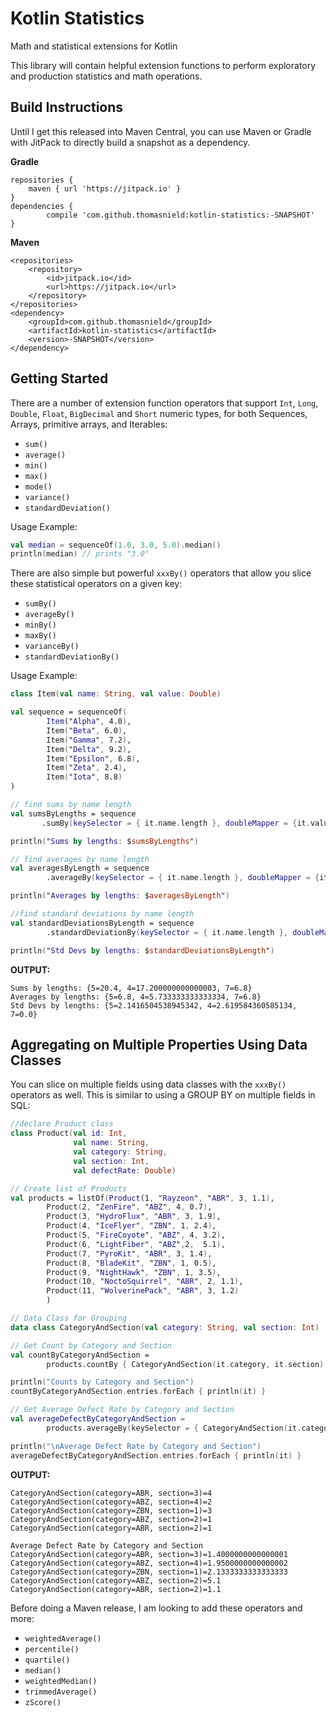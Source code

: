 # Kotlin Statistics
Math and statistical extensions for Kotlin

This library will contain helpful extension functions to perform exploratory and production statistics and math operations.

## Build Instructions

Until I get this released into Maven Central, you can use Maven or Gradle with JitPack to directly build a snapshot as a dependency.

**Gradle**

```
repositories {		
    maven { url 'https://jitpack.io' }
}
dependencies {
        compile 'com.github.thomasnield:kotlin-statistics:-SNAPSHOT'
}
```

**Maven**

```
<repositories>
    <repository>
        <id>jitpack.io</id>
        <url>https://jitpack.io</url>
    </repository>
</repositories>
<dependency>
    <groupId>com.github.thomasnield</groupId>
    <artifactId>kotlin-statistics</artifactId>
    <version>-SNAPSHOT</version>
</dependency>
```

## Getting Started

There are a number of extension function operators that support `Int`, `Long`, `Double`, `Float`, `BigDecimal` and `Short` numeric types, for both Sequences, Arrays, primitive arrays, and Iterables:

* `sum()`
* `average()`
* `min()`
* `max()`
* `mode()`
* `variance()`
* `standardDeviation()`

Usage Example: 

```kotlin
val median = sequenceOf(1.0, 3.0, 5.0).median() 
println(median) // prints "3.0"
```

There are also simple but powerful `xxxBy()` operators that allow you slice these statistical operators on a given key:

* `sumBy()`
* `averageBy()`
* `minBy()`
* `maxBy()`
* `varianceBy()`
* `standardDeviationBy()`

Usage Example: 

```kotlin
class Item(val name: String, val value: Double)

val sequence = sequenceOf(
        Item("Alpha", 4.0),
        Item("Beta", 6.0),
        Item("Gamma", 7.2),
        Item("Delta", 9.2),
        Item("Epsilon", 6.8),
        Item("Zeta", 2.4),
        Item("Iota", 8.8)
)

// find sums by name length
val sumsByLengths = sequence
       .sumBy(keySelector = { it.name.length }, doubleMapper = {it.value} )

println("Sums by lengths: $sumsByLengths") 

// find averages by name length
val averagesByLength = sequence
        .averageBy(keySelector = { it.name.length }, doubleMapper = {it.value})

println("Averages by lengths: $averagesByLength") 

//find standard deviations by name length
val standardDeviationsByLength = sequence
        .standardDeviationBy(keySelector = { it.name.length }, doubleMapper = {it.value}) 

println("Std Devs by lengths: $standardDeviationsByLength")
```

**OUTPUT:**

```
Sums by lengths: {5=20.4, 4=17.200000000000003, 7=6.8}
Averages by lengths: {5=6.8, 4=5.733333333333334, 7=6.8}
Std Devs by lengths: {5=2.1416504538945342, 4=2.619584360585134, 7=0.0}
```

## Aggregating on Multiple Properties Using Data Classes

You can slice on multiple fields using data classes with the `xxxBy()` operators as well. This is similar to using a GROUP BY on multiple fields in SQL:

```kotlin
//declare Product class
class Product(val id: Int,
              val name: String,
              val category: String,
              val section: Int,
              val defectRate: Double)

// Create list of Products
val products = listOf(Product(1, "Rayzeon", "ABR", 3, 1.1),
        Product(2, "ZenFire", "ABZ", 4, 0.7),
        Product(3, "HydroFlux", "ABR", 3, 1.9),
        Product(4, "IceFlyer", "ZBN", 1, 2.4),
        Product(5, "FireCoyote", "ABZ", 4, 3.2),
        Product(6, "LightFiber", "ABZ",2,  5.1),
        Product(7, "PyroKit", "ABR", 3, 1.4),
        Product(8, "BladeKit", "ZBN", 1, 0.5),
        Product(9, "NightHawk", "ZBN", 1, 3.5),
        Product(10, "NoctoSquirrel", "ABR", 2, 1.1),
        Product(11, "WolverinePack", "ABR", 3, 1.2)
        )

// Data Class for Grouping
data class CategoryAndSection(val category: String, val section: Int)

// Get Count by Category and Section
val countByCategoryAndSection =
        products.countBy { CategoryAndSection(it.category, it.section) }

println("Counts by Category and Section")
countByCategoryAndSection.entries.forEach { println(it) }

// Get Average Defect Rate by Category and Section
val averageDefectByCategoryAndSection =
        products.averageBy(keySelector = { CategoryAndSection(it.category, it.section) }, doubleMapper = { it.defectRate })

println("\nAverage Defect Rate by Category and Section")
averageDefectByCategoryAndSection.entries.forEach { println(it) }
```

**OUTPUT:**

```
CategoryAndSection(category=ABR, section=3)=4
CategoryAndSection(category=ABZ, section=4)=2
CategoryAndSection(category=ZBN, section=1)=3
CategoryAndSection(category=ABZ, section=2)=1
CategoryAndSection(category=ABR, section=2)=1

Average Defect Rate by Category and Section
CategoryAndSection(category=ABR, section=3)=1.4000000000000001
CategoryAndSection(category=ABZ, section=4)=1.9500000000000002
CategoryAndSection(category=ZBN, section=1)=2.1333333333333333
CategoryAndSection(category=ABZ, section=2)=5.1
CategoryAndSection(category=ABR, section=2)=1.1
```



Before doing a Maven release, I am looking to add these operators and more:

* `weightedAverage()`
* `percentile()`
* `quartile()`
* `median()`
* `weightedMedian()`
* `trimmedAverage()`
* `zScore()`


